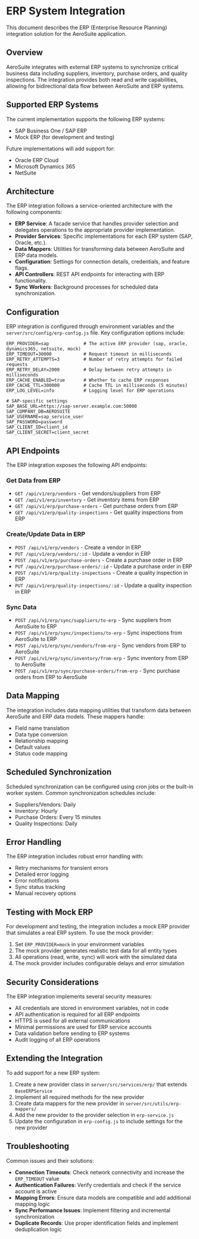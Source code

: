 # ERP System Integration

This document describes the ERP (Enterprise Resource Planning) integration solution for the AeroSuite application.

## Overview

AeroSuite integrates with external ERP systems to synchronize critical business data including suppliers, inventory, purchase orders, and quality inspections. The integration provides both read and write capabilities, allowing for bidirectional data flow between AeroSuite and ERP systems.

## Supported ERP Systems

The current implementation supports the following ERP systems:

- SAP Business One / SAP ERP
- Mock ERP (for development and testing)

Future implementations will add support for:

- Oracle ERP Cloud
- Microsoft Dynamics 365
- NetSuite

## Architecture

The ERP integration follows a service-oriented architecture with the following components:

- **ERP Service**: A facade service that handles provider selection and delegates operations to the appropriate provider implementation.
- **Provider Services**: Specific implementations for each ERP system (SAP, Oracle, etc.).
- **Data Mappers**: Utilities for transforming data between AeroSuite and ERP data models.
- **Configuration**: Settings for connection details, credentials, and feature flags.
- **API Controllers**: REST API endpoints for interacting with ERP functionality.
- **Sync Workers**: Background processes for scheduled data synchronization.

## Configuration

ERP integration is configured through environment variables and the `server/src/config/erp-config.js` file. Key configuration options include:

```
ERP_PROVIDER=sap             # The active ERP provider (sap, oracle, dynamics365, netsuite, mock)
ERP_TIMEOUT=30000            # Request timeout in milliseconds
ERP_RETRY_ATTEMPTS=3         # Number of retry attempts for failed requests
ERP_RETRY_DELAY=2000         # Delay between retry attempts in milliseconds
ERP_CACHE_ENABLED=true       # Whether to cache ERP responses
ERP_CACHE_TTL=300000         # Cache TTL in milliseconds (5 minutes)
ERP_LOG_LEVEL=info           # Logging level for ERP operations

# SAP-specific settings
SAP_BASE_URL=https://sap-server.example.com:50000
SAP_COMPANY_DB=AEROSUITE
SAP_USERNAME=sap_service_user
SAP_PASSWORD=password
SAP_CLIENT_ID=client_id
SAP_CLIENT_SECRET=client_secret
```

## API Endpoints

The ERP integration exposes the following API endpoints:

### Get Data from ERP

- `GET /api/v1/erp/vendors` - Get vendors/suppliers from ERP
- `GET /api/v1/erp/inventory` - Get inventory items from ERP
- `GET /api/v1/erp/purchase-orders` - Get purchase orders from ERP
- `GET /api/v1/erp/quality-inspections` - Get quality inspections from ERP

### Create/Update Data in ERP

- `POST /api/v1/erp/vendors` - Create a vendor in ERP
- `PUT /api/v1/erp/vendors/:id` - Update a vendor in ERP
- `POST /api/v1/erp/purchase-orders` - Create a purchase order in ERP
- `PUT /api/v1/erp/purchase-orders/:id` - Update a purchase order in ERP
- `POST /api/v1/erp/quality-inspections` - Create a quality inspection in ERP
- `PUT /api/v1/erp/quality-inspections/:id` - Update a quality inspection in ERP

### Sync Data

- `POST /api/v1/erp/sync/suppliers/to-erp` - Sync suppliers from AeroSuite to ERP
- `POST /api/v1/erp/sync/inspections/to-erp` - Sync inspections from AeroSuite to ERP
- `POST /api/v1/erp/sync/vendors/from-erp` - Sync vendors from ERP to AeroSuite
- `POST /api/v1/erp/sync/inventory/from-erp` - Sync inventory from ERP to AeroSuite
- `POST /api/v1/erp/sync/purchase-orders/from-erp` - Sync purchase orders from ERP to AeroSuite

## Data Mapping

The integration includes data mapping utilities that transform data between AeroSuite and ERP data models. These mappers handle:

- Field name translation
- Data type conversion
- Relationship mapping
- Default values
- Status code mapping

## Scheduled Synchronization

Scheduled synchronization can be configured using cron jobs or the built-in worker system. Common synchronization schedules include:

- Suppliers/Vendors: Daily
- Inventory: Hourly
- Purchase Orders: Every 15 minutes
- Quality Inspections: Daily

## Error Handling

The ERP integration includes robust error handling with:

- Retry mechanisms for transient errors
- Detailed error logging
- Error notifications
- Sync status tracking
- Manual recovery options

## Testing with Mock ERP

For development and testing, the integration includes a mock ERP provider that simulates a real ERP system. To use the mock provider:

1. Set `ERP_PROVIDER=mock` in your environment variables
2. The mock provider generates realistic test data for all entity types
3. All operations (read, write, sync) will work with the simulated data
4. The mock provider includes configurable delays and error simulation

## Security Considerations

The ERP integration implements several security measures:

- All credentials are stored in environment variables, not in code
- API authentication is required for all ERP endpoints
- HTTPS is used for all external communications
- Minimal permissions are used for ERP service accounts
- Data validation before sending to ERP systems
- Audit logging of all ERP operations

## Extending the Integration

To add support for a new ERP system:

1. Create a new provider class in `server/src/services/erp/` that extends `BaseERPService`
2. Implement all required methods for the new provider
3. Create data mappers for the new provider in `server/src/utils/erp-mappers/`
4. Add the new provider to the provider selection in `erp-service.js`
5. Update the configuration in `erp-config.js` to include settings for the new provider

## Troubleshooting

Common issues and their solutions:

- **Connection Timeouts**: Check network connectivity and increase the `ERP_TIMEOUT` value
- **Authentication Failures**: Verify credentials and check if the service account is active
- **Mapping Errors**: Ensure data models are compatible and add additional mapping logic
- **Sync Performance Issues**: Implement filtering and incremental synchronization
- **Duplicate Records**: Use proper identification fields and implement deduplication logic 